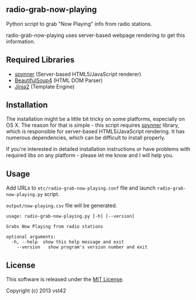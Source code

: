 ## radio-grab-now-playing

Python script to grab "Now Playing" info from radio stations.

radio-grab-now-playing uses server-based webpage rendering to get this information.

## Required Libraries

* [spynner](https://github.com/makinacorpus/spynner) (Server-based HTML5/JavaScript renderer)
* [BeautifulSoup4](http://www.crummy.com/software/BeautifulSoup/#Download) (HTML DOM Parser)
* [Jinja2](https://github.com/mitsuhiko/jinja2) (Template Engine)

## Installation

The installation might be a little bit tricky on some platforms, especially on OS X. The reason for that is simple - this script requires [spynner](https://github.com/makinacorpus/spynner) library, which is responsible for server-based HTML5/JavaScript rendering. It has numerous dependencies, which can be difficult to install properly.

If you're interested in detailed installation instructions or have problems with required libs on any platform - please let me know and I will help you.

## Usage

Add URLs to ```etc/radio-grab-now-playing.conf``` file and launch ```radio-grab-now-playing.py``` script.

```output/now-playing.csv``` file will be generated.

```
usage: radio-grab-now-playing.py [-h] [--version]

Grabs Now Playing from radio stations
    
optional arguments:
  -h, --help  show this help message and exit
    --version   show program's version number and exit
```

## License

This software is released under the [MIT License](http://opensource.org/licenses/MIT).

Copyright (c) 2013 vst42
